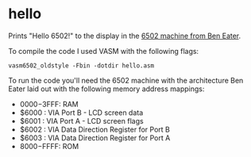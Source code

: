 # hello
Prints "Hello 6502!" to the display in the [6502 machine from Ben Eater](https://eater.net/6502).

To compile the code I used VASM with the following flags:
```
vasm6502_oldstyle -Fbin -dotdir hello.asm
```

To run the code you'll need the 6502 machine with the architecture Ben Eater laid out with the following memory address mappings:
- $0000-$3FFF: RAM
- $6000      : VIA Port B - LCD screen data
- $6001      : VIA Port A - LCD screen flags
- $6002      : VIA Data Direction Register for Port B
- $6003      : VIA Data Direction Register for Port A
- $8000-$FFFF: ROM
